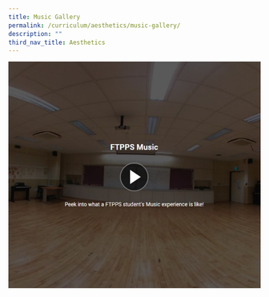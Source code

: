 ```yaml
---
title: Music Gallery
permalink: /curriculum/aesthetics/music-gallery/
description: ""
third_nav_title: Aesthetics
---
```

<a href="https://kuula.co/share/collection/7P6Ss?logo=0&info=0&fs=1&vr=1&sd=1&initload=0&thumbs=1">
	<img src="/images/Curriculum/Aesthetics/Music%20Gallery/Music%20Gallery.jpg"/>
	</a>